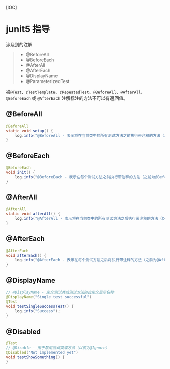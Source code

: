 [IOC]

# junit5 指导

涉及到的注解

> * @BeforeAll
> * @BeforeEach
> * @AfterAll
> * @AfterEach
> * @DisplayName
> * @ParameterizedTest

被`@Test`、`@TestTemplate`、`@RepeatedTest`、`@BeforeAll`、`@AfterAll`、`@BeforeEach` 或 `@AfterEach` 注解标注的方法不可以有返回值。

## @BeforeAll

```java
@BeforeAll
static void setup() {
    log.info("@BeforeAll - 表示将在当前类中的所有测试方法之前执行带注释的方法（以前为@BeforeClass）");
}
```



##  @BeforeEach

```java
@BeforeEach
void init() {
    log.info("@BeforeEach - 表示在每个测试方法之前执行带注释的方法（之前为@Before）");
}
```



## @AfterAll

```java
@AfterAll
static void afterAll() {
    log.info("@AfterAll - 表示将在当前类中的所有测试方法之后执行带注释的方法（以前为@AfterClass）");
}
```



## @AfterEach

```java
@AfterEach
void afterEach() {
    log.info("@AfterEach - 表示在每个测试方法之后将执行带注释的方法（之前为@After）");
}
```



## @DisplayName

```java
// @DisplayName - 定义测试类或测试方法的自定义显示名称
@DisplayName("Single test successful")
@Test
void testSingleSuccessTest() {
    log.info("Success");
}
```



##  @Disabled

```java
@Test
// @Disable - 用于禁用测试类或方法（以前为@Ignore）
@Disabled("Not implemented yet")
void testShowSomething() {
}
```

